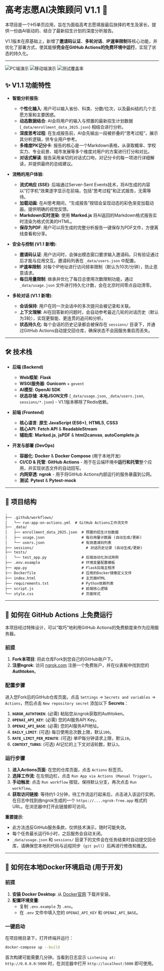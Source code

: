 # 高考志愿AI决策顾问 V1.1 🚀

本项目是一个H5单页应用，旨在为面临高考志愿填报最后抉择的考生及家长，提供一份由AI驱动的、结合了最新招生计划的深度分析报告。

V1.1版本在原基础上，新增了**邀请码认证**、**多轮对话**、**IP速率限制**等核心功能，并优化了部署方式，使其能够**完全在GitHub Actions的免费环境中运行**，实现了状态的持久化。

---

![PC端演示](images/pc.png)
![移动端演示](images/mobile.jpg)
![测试覆盖率](images/pytest.png)

## ✨ V1.1 功能特性

- **智能分析报告**:
  - **个性化输入**: 用户可以输入省份、科类、分数/位次，以及最纠结的几个志愿方案和主要困惑。
  - **动态数据结合**: AI会将用户的输入与预置的最新招生计划数据 (`_data/enrollment_data_2025.json`) 相结合进行分析。
  - **深度思考过程**: 在生成报告前，AI会先输出一段被折叠的“思考过程”，展示其分析逻辑，供专业用户参考。
  - **多维度PK记分卡**: 报告的核心是一个Markdown表格，从录取概率、学校实力、专业前景、城市发展等多个维度对用户的方案进行打分和对比。
  - **对话式解读**: 报告采用亲切的对话式口吻，对记分卡的每一项进行详细解读，并提供最终的总结建议。

- **流畅的用户体验**:
  - **流式响应 (SSE)**: 后端通过Server-Sent Events技术，将AI生成的内容以“打字机”效果逐字显示在前端，包括“思考过程”和正式报告，无需等待。
  - **加载动画**: 在AI思考期间，“生成报告”按钮会呈现动态的彩色渐变加载动画，提供明确的视觉反馈。
  - **Markdown实时渲染**: 使用 **Marked.js** 将AI返回的Markdown格式报告实时渲染为格式优美的HTML。
  - **保存为PDF**: 用户可以将生成的完整分析报告一键保存为PDF文件，方便离线查看和分享。

- **安全与控制 (V1.1 新增)**:
  - **邀请码认证**: 用户访问时，会弹出模态窗口要求输入邀请码。只有验证通过后才能与应用交互。邀请码列表在 `_data/users.json` 中配置。
  - **IP速率限制**: 对每个IP地址进行访问频率限制（默认为10次/分钟），防止恶意请求。
  - **每日用量限制**: 继承并优化了每日总使用次数限制功能，通过 `_data/usage.json` 文件进行持久化计数，会在北京时间零点自动清零。

- **多轮对话 (V1.1 新增)**:
  - **会话保持**: 用户在同一次会话中的多次提问会被记录和关联。
  - **上下文理解**: AI在回答新的问题时，会自动参考最近几轮的对话历史（默认为3轮），实现更智能、更连贯的追问和分析。
  - **状态持久化**: 每个会话的历史记录都会被保存在 `sessions/` 目录下，并通过GitHub Actions自动提交回仓库，确保状态不会因服务重启而丢失。

---

## 🛠️ 技术栈

- **后端 (Backend)**
  - **Web框架**: **Flask**
  - **WSGI服务器**: **Gunicorn** + `gevent`
  - **AI模型**: **OpenAI SDK**
  - **状态存储**: **本地JSON文件** (`_data/usage.json`, `_data/users.json`, `sessions/*.json`) - V1.1版本移除了Redis依赖。

- **前端 (Frontend)**
  - **核心语言**: **原生 JavaScript (ES6+)**, **HTML5**, **CSS3**
  - **核心API**: **Fetch API** & **ReadableStream**
  - **辅助库**: **Marked.js**, **jsPDF** & **html2canvas**, **autoComplete.js**

- **开发与部署 (DevOps)**
  - **容器化**: **Docker** & **Docker Compose** (用于本地开发)
  - **CI/CD & 托管**: **GitHub Actions** - 用于在云端环境中**运行和托管**整个应用，并实现状态文件的自动回写。
  - **内网穿透**: **ngrok** - 用于将GitHub Actions内部运行的服务暴露到公网。
  - **测试**: **Pytest** & **Pytest-mock**

---

## 📂 项目结构

```
.
├── .github/workflows/
│   └── run-app-on-actions.yml  # GitHub Actions工作流文件
├── _data/
│   ├── enrollment_data_2025.json  # 预置的招生计划数据
│   ├── usage.json                 # 每日用量计数器 (自动生成/更新)
│   └── users.json                 # 有效邀请码列表
├── sessions/                        # 对话历史记录 (自动生成/更新)
├── tests/
│   └── test_app.py                # 后端自动化测试用例
├── .env.example                   # 环境变量配置模板
├── app.py                         # Flask后端主程序
├── Dockerfile                     # 应用的Docker镜像定义文件
├── index.html                     # 主页面HTML
├── requirements.txt               # Python依赖列表
├── script.js                      # 前端核心逻辑
└── style.css                      # 页面样式
```

---

## 🚀 如何在 GitHub Actions 上免费运行

本项目经过特殊设计，可以“取巧”地利用GitHub Actions的免费额度来作为应用服务器。

### 前提
1.  **Fork本项目**: 将此仓库Fork到您自己的GitHub账户下。
2.  **注册ngrok**: 访问 [ngrok.com](https://ngrok.com) 注册一个免费账户，并在仪表板中找到您的 **Authtoken**。

### 配置步骤
进入您Fork后的GitHub仓库页面，点击 `Settings` -> `Secrets and variables` -> `Actions`，然后点击 `New repository secret` 添加以下 **Secrets**：

1.  **`NGROK_AUTHTOKEN`**: (必需) 粘贴您从ngrok获取的Authtoken。
2.  **`OPENAI_API_KEY`**: (必需) 您的AI服务API Key。
3.  **`OPENAI_API_BASE`**: (必需) 您的AI服务API地址。
4.  **`DAILY_LIMIT`**: (可选) 每日使用总次数上限，默认`100`。
5.  **`RATE_LIMIT_PER_MINUTE`**: (可选) 单IP每分钟请求上限，默认`10`。
6.  **`CONTEXT_TURNS`**: (可选) AI记忆的上下文对话轮数，默认`3`。

### 运行步骤
1.  **进入Actions页面**: 在您的仓库页面，点击 `Actions` 标签页。
2.  **选择工作流**: 在左侧边栏，点击 `Run App via Actions (Manual Trigger)`。
3.  **手动触发**: 点击 `Run workflow` 按钮，保持默认分支，再次点击 `Run workflow`。
4.  **获取访问链接**: 等待约1-2分钟，待工作流运行起来后，点击进入该运行实例，在日志中找到由ngrok生成的一个 `https://....ngrok-free.app` 格式的URL。在浏览器中打开此链接即可访问。

**重要提示**:
- 此方法违反GitHub服务条款，仅供技术演示，随时可能失效。
- 每个任务最长运行6小时，之后服务会自动关闭。
- `_data/usage.json` 和 `sessions/` 目录下的文件会在任务结束时自动提交回仓库，请确保您本地的代码与远程同步（`git pull`）后再进行修改和推送。

---

## 🐳 如何在本地Docker环境启动 (用于开发)

### 前提
1.  **安装 Docker Desktop**: 从 [Docker官网](https://www.docker.com/products/docker-desktop/) 下载并安装。
2.  **配置环境变量**:
    - 复制 `.env.example` 为 `.env`。
    - 在 `.env` 文件中填入您的 `OPENAI_API_KEY` 和 `OPENAI_API_BASE`。

### 一键启动
在项目根目录下，打开终端并运行：
```bash
docker-compose up --build
```
首次构建可能需要几分钟。当看到日志显示 `Listening at: http://0.0.0.0:5000` 时，在浏览器中打开 `http://localhost:5000` 即可使用。
